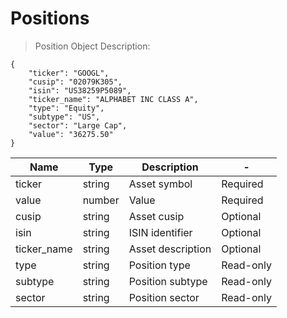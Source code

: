 # Positions

> Position Object Description:

```shell
{
    "ticker": "GOOGL",
    "cusip": "02079K305",
    "isin": "US38259P5089",
    "ticker_name": "ALPHABET INC CLASS A",
    "type": "Equity",
    "subtype": "US",
    "sector": "Large Cap",
    "value": "36275.50"
}
```

| Name        | Type   | Description       | -         |
| ----------- | ------ | ----------------- | --------- |
| ticker      | string | Asset symbol      | Required  |
| value       | number | Value             | Required  |
| cusip       | string | Asset cusip       | Optional  |
| isin        | string | ISIN identifier   | Optional  |
| ticker_name | string | Asset description | Optional  |
| type        | string | Position type     | Read-only |
| subtype     | string | Position subtype  | Read-only |
| sector      | string | Position sector   | Read-only |
